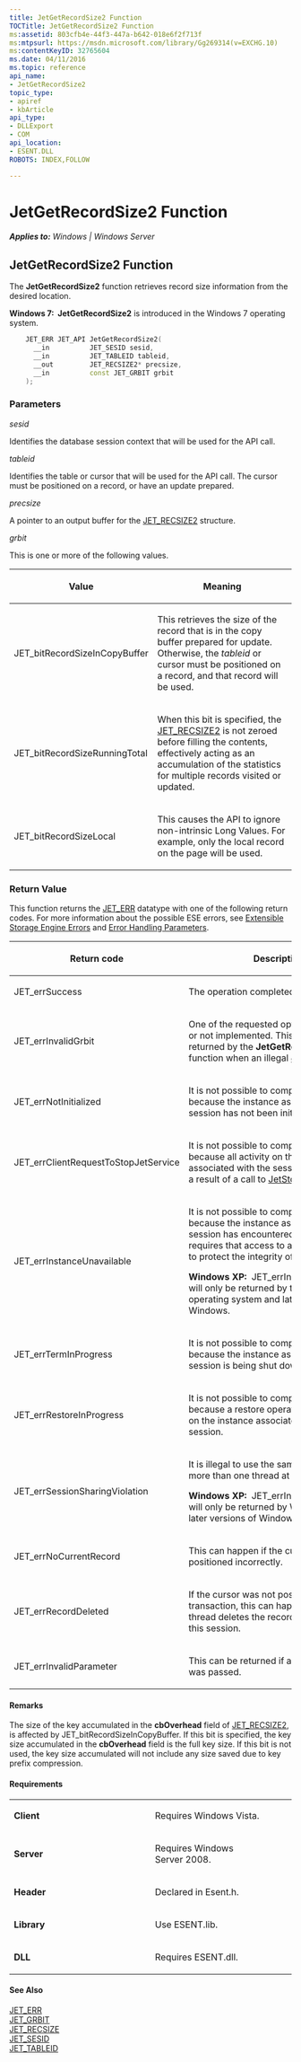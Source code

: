```yaml
---
title: JetGetRecordSize2 Function
TOCTitle: JetGetRecordSize2 Function
ms:assetid: 803cfb4e-44f3-447a-b642-018e6f2f713f
ms:mtpsurl: https://msdn.microsoft.com/library/Gg269314(v=EXCHG.10)
ms:contentKeyID: 32765604
ms.date: 04/11/2016
ms.topic: reference
api_name: 
- JetGetRecordSize2
topic_type: 
- apiref
- kbArticle
api_type: 
- DLLExport
- COM
api_location: 
- ESENT.DLL
ROBOTS: INDEX,FOLLOW

---
```


# JetGetRecordSize2 Function


_**Applies to:** Windows | Windows Server_

## JetGetRecordSize2 Function

The **JetGetRecordSize2** function retrieves record size information from the desired location.

**Windows 7:  JetGetRecordSize2** is introduced in the Windows 7 operating system.

```cpp
    JET_ERR JET_API JetGetRecordSize2(
      __in          JET_SESID sesid,
      __in          JET_TABLEID tableid,
      __out         JET_RECSIZE2* precsize,
      __in          const JET_GRBIT grbit
    );
```

### Parameters

*sesid*

Identifies the database session context that will be used for the API call.

*tableid*

Identifies the table or cursor that will be used for the API call. The cursor must be positioned on a record, or have an update prepared.

*precsize*

A pointer to an output buffer for the [JET_RECSIZE2](./jet-recsize2-structure.md) structure.

*grbit*

This is one or more of the following values.

<table>
<colgroup>
<col style="width: 50%" />
<col style="width: 50%" />
</colgroup>
<thead>
<tr class="header">
<th><p>Value</p></th>
<th><p>Meaning</p></th>
</tr>
</thead>
<tbody>
<tr class="odd">
<td><p>JET_bitRecordSizeInCopyBuffer</p></td>
<td><p>This retrieves the size of the record that is in the copy buffer prepared for update. Otherwise, the <em>tableid</em> or cursor must be positioned on a record, and that record will be used.</p></td>
</tr>
<tr class="even">
<td><p>JET_bitRecordSizeRunningTotal</p></td>
<td><p>When this bit is specified, the <a href="gg269174(v=exchg.10).md">JET_RECSIZE2</a> is not zeroed before filling the contents, effectively acting as an accumulation of the statistics for multiple records visited or updated.</p></td>
</tr>
<tr class="odd">
<td><p>JET_bitRecordSizeLocal</p></td>
<td><p>This causes the API to ignore non-intrinsic Long Values. For example, only the local record on the page will be used.</p></td>
</tr>
</tbody>
</table>


### Return Value

This function returns the [JET_ERR](./jet-err.md) datatype with one of the following return codes. For more information about the possible ESE errors, see [Extensible Storage Engine Errors](./extensible-storage-engine-errors.md) and [Error Handling Parameters](./error-handling-parameters.md).

<table>
<colgroup>
<col style="width: 50%" />
<col style="width: 50%" />
</colgroup>
<thead>
<tr class="header">
<th><p>Return code</p></th>
<th><p>Description</p></th>
</tr>
</thead>
<tbody>
<tr class="odd">
<td><p>JET_errSuccess</p></td>
<td><p>The operation completed successfully.</p></td>
</tr>
<tr class="even">
<td><p>JET_errInvalidGrbit</p></td>
<td><p>One of the requested options was invalid or not implemented. This error will be returned by the <strong>JetGetRecordSize2</strong> function when an illegal <em>grbit</em> is specified.</p></td>
</tr>
<tr class="odd">
<td><p>JET_errNotInitialized</p></td>
<td><p>It is not possible to complete the operation because the instance associated with the session has not been initialized.</p></td>
</tr>
<tr class="even">
<td><p>JET_errClientRequestToStopJetService</p></td>
<td><p>It is not possible to complete the operation because all activity on the instance associated with the session has ceased as a result of a call to <a href="gg269240(v=exchg.10).md">JetStopService</a>.</p></td>
</tr>
<tr class="odd">
<td><p>JET_errInstanceUnavailable</p></td>
<td><p>It is not possible to complete the operation because the instance associated with the session has encountered a fatal error that requires that access to all data be revoked to protect the integrity of that data.</p>
<p><strong>Windows XP:  </strong>JET_errInstanceUnavailable will only be returned by the Windows XP operating system and later versions of Windows.</p></td>
</tr>
<tr class="even">
<td><p>JET_errTermInProgress</p></td>
<td><p>It is not possible to complete the operation because the instance associated with the session is being shut down.</p></td>
</tr>
<tr class="odd">
<td><p>JET_errRestoreInProgress</p></td>
<td><p>It is not possible to complete the operation because a restore operation is in progress on the instance associated with the session.</p></td>
</tr>
<tr class="even">
<td><p>JET_errSessionSharingViolation</p></td>
<td><p>It is illegal to use the same session for more than one thread at the same time.</p>
<p><strong>Windows XP:  </strong>JET_errInstanceUnavailable will only be returned by Windows XP and later versions of Windows.</p></td>
</tr>
<tr class="odd">
<td><p>JET_errNoCurrentRecord</p></td>
<td><p>This can happen if the cursor was positioned incorrectly.</p></td>
</tr>
<tr class="even">
<td><p>JET_errRecordDeleted</p></td>
<td><p>If the cursor was not positioned in a transaction, this can happen if another thread deletes the record out from under this session.</p></td>
</tr>
<tr class="odd">
<td><p>JET_errInvalidParameter</p></td>
<td><p>This can be returned if a <strong>NULL</strong><em>precsize</em> was passed.</p></td>
</tr>
</tbody>
</table>


#### Remarks

The size of the key accumulated in the **cbOverhead** field of [JET_RECSIZE2](./jet-recsize2-structure.md), is affected by JET_bitRecordSizeInCopyBuffer. If this bit is specified, the key size accumulated in the **cbOverhead** field is the full key size. If this bit is not used, the key size accumulated will not include any size saved due to key prefix compression.

#### Requirements

<table>
<colgroup>
<col style="width: 50%" />
<col style="width: 50%" />
</colgroup>
<tbody>
<tr class="odd">
<td><p><strong>Client</strong></p></td>
<td><p>Requires Windows Vista.</p></td>
</tr>
<tr class="even">
<td><p><strong>Server</strong></p></td>
<td><p>Requires Windows Server 2008.</p></td>
</tr>
<tr class="odd">
<td><p><strong>Header</strong></p></td>
<td><p>Declared in Esent.h.</p></td>
</tr>
<tr class="even">
<td><p><strong>Library</strong></p></td>
<td><p>Use ESENT.lib.</p></td>
</tr>
<tr class="odd">
<td><p><strong>DLL</strong></p></td>
<td><p>Requires ESENT.dll.</p></td>
</tr>
</tbody>
</table>


#### See Also

[JET_ERR](./jet-err.md)  
[JET_GRBIT](./jet-grbit.md)  
[JET_RECSIZE](./jet-recsize-structure.md)  
[JET_SESID](./jet-sesid.md)  
[JET_TABLEID](./jet-tableid.md)